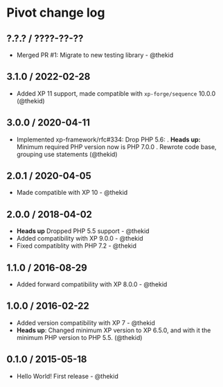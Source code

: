Pivot change log
================

## ?.?.? / ????-??-??

* Merged PR #1: Migrate to new testing library - @thekid

## 3.1.0 / 2022-02-28

* Added XP 11 support, made compatible with `xp-forge/sequence` 10.0.0
  (@thekid)

## 3.0.0 / 2020-04-11

* Implemented xp-framework/rfc#334: Drop PHP 5.6:
  . **Heads up:** Minimum required PHP version now is PHP 7.0.0
  . Rewrote code base, grouping use statements
  (@thekid)

## 2.0.1 / 2020-04-05

* Made compatible with XP 10 - @thekid

## 2.0.0 / 2018-04-02

* **Heads up** Dropped PHP 5.5 support - @thekid
* Added compatibility with XP 9.0.0 - @thekid
* Fixed compatiblity with PHP 7.2 - @thekid

## 1.1.0 / 2016-08-29

* Added forward compatibility with XP 8.0.0 - @thekid

## 1.0.0 / 2016-02-22

* Added version compatibility with XP 7 - @thekid
* **Heads up**: Changed minimum XP version to XP 6.5.0, and with it the
  minimum PHP version to PHP 5.5.
  (@thekid)

## 0.1.0 / 2015-05-18

* Hello World! First release - @thekid